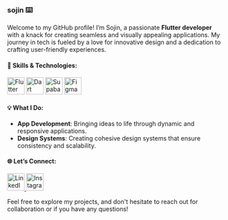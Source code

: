 ### sojin ⌨️

Welcome to my GitHub profile! I’m Sojin, a passionate **Flutter developer** with a knack for creating seamless and visually appealing applications. My journey in tech is fueled by a love for innovative design and a dedication to crafting user-friendly experiences.

#### 🚀 Skills & Technologies:

<p align="left">
  <img src="https://img.icons8.com/color/48/000000/flutter.png" width="40" alt="Flutter"/> 
  <img src="https://img.icons8.com/color/48/000000/dart.png" width="40" alt="Dart"/> 
  <img src="https://seeklogo.com/images/S/supabase-logo-DCC676FFE2-seeklogo.com.png" width="40" alt="Supabase"/> 
  <img src="https://img.icons8.com/color/48/000000/figma.png" width="40" alt="Figma"/> 
</p>

#### 💡 What I Do:

- **App Development**: Bringing ideas to life through dynamic and responsive applications.
- **Design Systems**: Creating cohesive design systems that ensure consistency and scalability.

#### 🌐 Let’s Connect:

<p align="left">
  <a target="_blank" href="https://www.linkedin.com/in/sojinvsaji/">
    <img src="https://img.icons8.com/color/48/000000/linkedin.png" width="40" alt="LinkedIn"/>
  </a>
  <a target="_blank" href="https://www.instagram.com/sojin.codes/">
    <img src="https://img.icons8.com/color/48/000000/instagram-new.png" width="40" alt="Instagram"/>
  </a>
</p>

Feel free to explore my projects, and don't hesitate to reach out for collaboration or if you have any questions!
